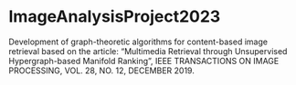 # ImageAnalysisProject2023
Development of graph-theoretic algorithms for content-based image retrieval based on the article:
“Multimedia Retrieval through Unsupervised Hypergraph-based Manifold Ranking”, IEEE TRANSACTIONS ON IMAGE PROCESSING, VOL. 28, NO. 12, DECEMBER 2019.
